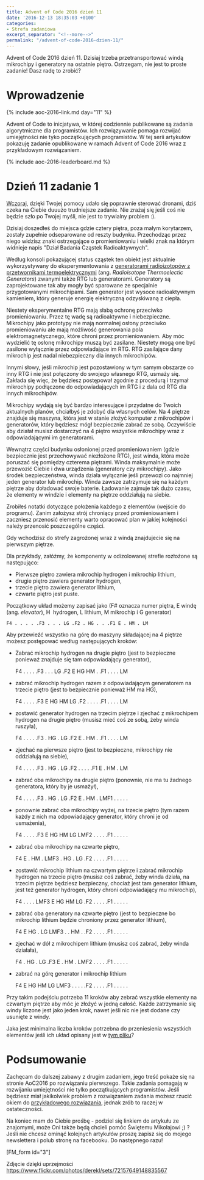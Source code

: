 ```yaml
---
title: Advent of Code 2016 dzień 11
date: '2016-12-13 18:35:03 +0100'
categories:
- Strefa zadaniowa
excerpt_separator: "<!--more-->"
permalink: "/advent-of-code-2016-dzien-11/"
---
```

Advent of Code 2016 dzień 11. Dzisiaj trzeba przetransportować windą mikrochipy i generatory na ostatnie piętro. Ostrzegam, nie jest to proste zadanie! Dasz radę to zrobić?

# Wprowadzenie
  
{% include aoc-2016-link.md day="11" %}

Advent of Code to inicjatywa, w której codziennie publikowane są zadania algorytmiczne dla programistów. Ich rozwiązywanie pomaga rozwijać umiejętności nie tyko początkujących programistów. W tej serii artykułów pokazuję zadanie opublikowane w ramach Advent of Code 2016 wraz z przykładowym rozwiązaniem.

{% include aoc-2016-leaderboard.md %}

# Dzień 11 zadanie 1
  
[Wczoraj](http://www.samouczekprogramisty.pl/advent-of-code-2016-dzien-8/), dzięki Twojej pomocy udało się poprawnie sterować dronami, dziś czeka na Ciebie duuużo trudniejsze zadanie. Nie zrażaj się jeśli coś nie będzie szło po Twojej myśli, nie jest to trywialny problem :).

Dzisiaj doszedłeś do miejsca gdzie cztery piętra, poza małym korytarzem, zostały zupełnie odseparowane od reszty budynku. Przechodząc przez niego widzisz znaki ostrzegające o promieniowaniu i wielki znak na którym widnieje napis "Dział Badania Cząstek Radioaktywnych".

Według konsoli pokazującej status cząstek ten obiekt jest aktualnie wykorzystywany do eksperymentowania z [generatorami radioizotopów z przetwornikami termoelektrycznymi](https://en.wikipedia.org/wiki/Radioisotope_thermoelectric_generator) (ang. _Radioisotope Thermoelectic Generators_) zwanymi także RTG lub generatorami. Generatory są zaprojektowane tak aby mogły być sparowane ze specjalnie przygotowanymi mikrochipami. Sam generator jest wysoce radioaktywnym kamieniem, który generuje energię elektryczną odzyskiwaną z ciepła.

Niestety eksperymentalne RTG mają słabą ochronę przeciwko promieniowaniu. Przez tę wadę są radioaktywne i niebezpieczne. Mikrochipy jako prototypy nie mają normalnej osłony przeciwko promieniowaniu ale mają możliwość generowania pola elektromagnetycznego, które chroni przez promieniowaniem. Aby móc wydzielić tę osłonę mikrochipy muszą być zasilane. Niestety mogą one być zasilone wyłącznie przez odpowiadające im RTG. RTG zasilające dany mikrochip jest nadal niebezpieczny dla innych mikrochipów.

Innymi słowy, jeśli mikrochip jest pozostawiony w tym samym obszarze co inny RTG i nie jest połączony do swojego własnego RTG, usmaży się. Zakłada się więc, że będziesz postępował zgodnie z procedurą i trzymał mikrochipy podłączone do odpowiadających im RTG i z dala od RTG dla innych mikrochipów.

Mikrochipy wydają się być bardzo interesujące i przydatne do Twoich aktualnych planów, chciałbyś je zdobyć dla własnych celów. Na 4 piętrze znajduje się maszyna, która jest w stanie złożyć komputer z mikrochipów i generatorów, który będziesz mógł bezpiecznie zabrać ze sobą. Oczywiście aby działał musisz dostarczyć na 4 piętro wszystkie mikrochipy wraz z odpowiadającymi im generatorami.

Wewnątrz części budynku osłonionej przed promieniowaniem (gdzie bezpiecznie jest przechowywać niezłożone RTG), jest winda, która może poruszać się pomiędzy czterema piętrami. Winda maksymalnie może przewozić Ciebie i dwa urządzenia (generatory czy mikrochipy). Jako środek bezpieczeństwa, winda działa wyłącznie jeśli przewozi co najmniej jeden generator lub mikrochip. Winda zawsze zatrzymuje się na każdym piętrze aby doładować swoje baterie. Ładowanie zajmuje tak dużo czasu, że elementy w windzie i elementy na piętrze oddziałują na siebie.

Zrobiłeś notatki dotyczące położenia każdego z elementów (wejście do programu). Zanim założysz strój chroniący przed promieniowaniem i zaczniesz przenosić elementy warto opracować plan w jakiej kolejności należy przenosić poszczególne części.

Gdy wchodzisz do strefy zagrożonej wraz z windą znajdujecie się na pierwszym piętrze.

Dla przykłady, załóżmy, że komponenty w odizolowanej strefie rozłożone są następująco:

- Pierwsze piętro zawiera mikrochip hydrogen i mikrochip lithium,
- drugie piętro zawiera generator hydrogen,
- trzecie piętro zawiera generator lithium,
- czwarte piętro jest puste.
  
  
Początkowy układ możemy zapisać jako (F# oznacza numer piętra, E windę (ang. _elevator_), H&nbsp; hydrogen, L lithium, M mikrochip i G generator)

    F4 . . . . .F3 . . . LG .F2 . HG . . .F1 E . HM . LM

  
Aby przewieźć wszystko na górę do maszyny składającej na 4 piętrze możesz postępować według następujących kroków:
- Zabrać mikrochip hydrogen na drugie piętro (jest to bezpieczne ponieważ znajduje się tam odpowiadający generator),

    F4 . . . . .F3 . . . LG .F2 E HG HM . .F1 . . . . LM

  
- zabrać mikrochip hydrogen razem z odpowiadającym generatorem na trzecie piętro (jest to bezpiecznie ponieważ HM ma HG),

    F4 . . . . .F3 E HG HM LG .F2 . . . . .F1 . . . . LM

  
- zostawić generator hydrogen na trzecim piętrze i zjechać z mikrochipem hydrogen na drugie piętro (musisz mieć coś ze sobą, żeby winda ruszyła),

    F4 . . . . .F3 . HG . LG .F2 E . HM . .F1 . . . . LM

  
- zjechać na pierwsze piętro (jest to bezpieczne, mikrochipy nie oddziałują na siebie),

    F4 . . . . .F3 . HG . LG .F2 . . . . .F1 E . HM . LM

  
- zabrać oba mikrochipy na drugie piętro (ponownie, nie ma tu żadnego generatora, który by je usmażył),

    F4 . . . . .F3 . HG . LG .F2 E . HM . LMF1 . . . . .

  
- ponownie zabrać oba mikrochipy wyżej, na trzecie piętro (tym razem każdy z nich ma odpowiadający generator, który chroni je od usmażenia),

    F4 . . . . .F3 E HG HM LG LMF2 . . . . .F1 . . . . .

  
- zabrać oba mikrochipy na czwarte piętro,

    F4 E . HM . LMF3 . HG . LG .F2 . . . . .F1 . . . . .

  
- zostawić mikrochip lithium na czwartym piętrze i zabrać mikrochip hydrogen na trzecie piętro (musisz coś zabrać, żeby winda działa, na trzecim piętrze będziesz bezpieczny, chociaż jest tam generator lithium, jest też generator hydrogen, który chroni odpowiadający mu mikrochip),

    F4 . . . . LMF3 E HG HM LG .F2 . . . . .F1 . . . . .

  
- zabrać oba generatory na czwarte piętro (jest to bezpieczne bo mikrochip lithium będzie chroniony przez generator lithium),

    F4 E HG . LG LMF3 . . HM . .F2 . . . . .F1 . . . . .

  
- zjechać w dół z mikrochipem lithium (musisz coś zabrać, żeby winda działała),

    F4 . HG . LG .F3 E . HM . LMF2 . . . . .F1 . . . . .

  
- zabrać na górę generator i mikrochip lithium

    F4 E HG HM LG LMF3 . . . . .F2 . . . . .F1 . . . . .

  
  
  
Przy takim podejściu potrzeba 11 kroków aby zebrać wszystkie elementy na czwartym piętrze aby móc je złożyć w jedną całość. Każde zatrzymanie się windy liczone jest jako jeden krok, nawet jeśli nic nie jest dodane czy usunięte z windy.

Jaka jest minimalna liczba kroków potrzebna do przeniesienia wszystkich elementów jeśli ich układ opisany jest w [tym pliku](https://raw.githubusercontent.com/SamouczekProgramisty/StrefaZadaniowaSamouka/master/05_aoc_2016/src/main/test/resources/day11_input.txt)?

# Podsumowanie
  
Zachęcam do dalszej zabawy z drugim zadaniem, jego treść pokaże się na stronie AoC2016 po rozwiązaniu pierwszego. Takie zadania pomagają w rozwijaniu umiejętności nie tylko początkujących programistów. Jeśli będziesz miał jakikolwiek problem z rozwiązaniem zadania możesz rzucić okiem do [przykładowego rozwiązania](https://github.com/SamouczekProgramisty/StrefaZadaniowaSamouka/tree/master/05_aoc_2016/src/main/java/pl/samouczekprogramisty/szs/aoc2016/day11), jednak zrób to raczej w ostateczności.

Na koniec mam do Ciebie prośbę - podziel się linkiem do artykułu ze znajomymi, może Oni także będą chcieli pomóc Świętemu Mikołajowi ;) ? Jeśli nie chcesz ominąć kolejnych artykułów proszę zapisz się do mojego newslettera i polub stronę na facebooku. Do następnego razu!

[FM\_form id="3"]

Zdjęcie dzięki uprzejmości https://www.flickr.com/photos/derekl/sets/72157649148835567

